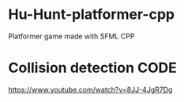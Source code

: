 # Hu-Hunt-platformer-cpp
Platformer game made with SFML CPP
# Collision detection CODE
https://www.youtube.com/watch?v=8JJ-4JgR7Dg
